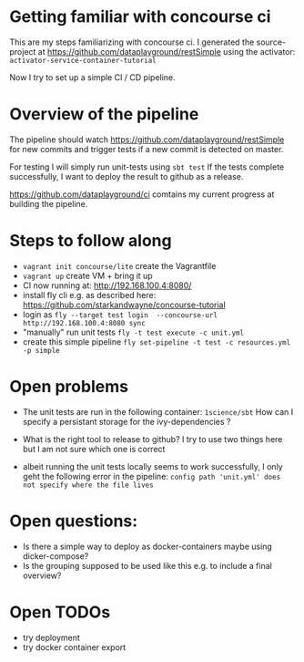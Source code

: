 Getting familiar with concourse ci
===========================

This are my steps familiarizing with concourse ci. I generated the source-project at https://github.com/dataplayground/restSimple using the activator: `activator-service-container-tutorial`

Now I try to set up a simple CI / CD pipeline.

# Overview of the pipeline
The pipeline should watch https://github.com/dataplayground/restSimple for new commits and trigger tests if a new commit is detected on master.

For testing I will simply run unit-tests using `sbt test`
If the tests complete successfully, I want to deploy the result to github as a release.

https://github.com/dataplayground/ci comtains my current progress at building the pipeline.

# Steps to follow along
 - `vagrant init concourse/lite` create the Vagrantfile
 - `vagrant up` create VM + bring it up
 - CI now running at: http://192.168.100.4:8080/
 - install fly cli e.g. as described here: https://github.com/starkandwayne/concourse-tutorial
 - login as `fly --target test login  --concourse-url http://192.168.100.4:8080 sync`
 - "manually" run unit tests `fly -t test execute -c unit.yml`
 - create this simple pipeline `fly set-pipeline -t test -c resources.yml -p simple`

# Open problems
 - The unit tests are run in the following container: `1science/sbt` How can I specify a persistant storage for the ivy-dependencies ?

 - What is the right tool to release to github? I try to use two things here but I am not sure which one is correct
 - albeit running the unit tests locally seems to work successfully, I only geht the following error in the pipeline: `config path 'unit.yml' does not specify where the file lives`


# Open questions:
 - Is there a simple way to deploy as docker-containers maybe using dicker-compose?
 -  Is the grouping supposed to be used like this e.g. to include a final overview?


 # Open TODOs
 - try deployment
 - try docker container export